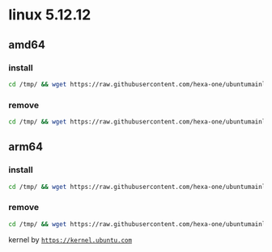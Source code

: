 # linux 5.12.12

## amd64

### install
```bash
cd /tmp/ && wget https://raw.githubusercontent.com/hexa-one/ubuntumainline/main/catalog/5.12.12/install.sh && chmod +x install.sh && sudo ./install.sh -amd
```
### remove
```bash
cd /tmp/ && wget https://raw.githubusercontent.com/hexa-one/ubuntumainline/main/catalog/5.12.12/install.sh && chmod +x install.sh && sudo ./install.sh -r
```
## arm64

### install
```bash
cd /tmp/ && wget https://raw.githubusercontent.com/hexa-one/ubuntumainline/main/catalog/5.12.12/install.sh && chmod +x install.sh && sudo ./install.sh -arm
```
### remove
```bash
cd /tmp/ && wget https://raw.githubusercontent.com/hexa-one/ubuntumainline/main/catalog/5.12.12/install.sh && chmod +x install.sh && sudo ./install.sh -r
```


kernel by [`https://kernel.ubuntu.com`](https://kernel.ubuntu.com/)
